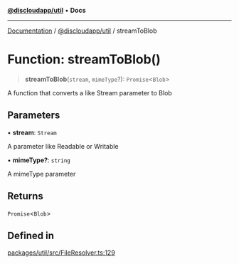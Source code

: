 [**@discloudapp/util**](../README.md) • **Docs**

***

[Documentation](../../../packages.md) / [@discloudapp/util](../README.md) / streamToBlob

# Function: streamToBlob()

> **streamToBlob**(`stream`, `mimeType`?): `Promise`\<`Blob`\>

A function that converts a like Stream parameter to Blob

## Parameters

• **stream**: `Stream`

A parameter like Readable or Writable

• **mimeType?**: `string`

A mimeType parameter

## Returns

`Promise`\<`Blob`\>

## Defined in

[packages/util/src/FileResolver.ts:129](https://github.com/discloud/discloud.app/blob/e957c12968777c01a56e127121040f7eaaf9b803/packages/util/src/FileResolver.ts#L129)

